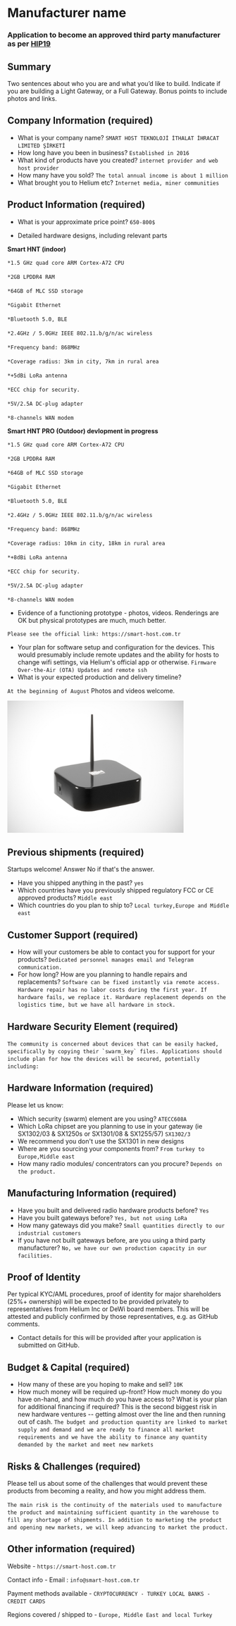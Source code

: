 # Manufacturer name
### Application to become an approved third party manufacturer as per [HIP19](https://github.com/helium/HIP/blob/master/0019-third-party-manufacturers.md)

## Summary

Two sentences about who you are and what you’d like to build. Indicate if you are building a Light Gateway, or a Full Gateway. Bonus points to include photos and links. 

## Company Information (required)

* What is your company name? 
``SMART HOST TEKNOLOJİ İTHALAT İHRACAT LIMITED ŞİRKETİ``
* How long have you been in business? 
``Established in 2016``
* What kind of products have you created? 
``internet provider and web host provider``
* How many have you sold? 
``The total annual income is about 1 million``
* What brought you to Helium etc?
``Internet media, miner communities``

## Product Information (required)

* What is your approximate price point? 
``650-800$``

* Detailed hardware designs, including relevant parts

**Smart HNT (indoor)**
```
*1.5 GHz quad core ARM Cortex-A72 CPU

*2GB LPDDR4 RAM

*64GB of MLC SSD storage

*Gigabit Ethernet

*Bluetooth 5.0, BLE

*2.4GHz / 5.0GHz IEEE 802.11.b/g/n/ac wireless

*Frequency band: 868MHz

*Coverage radius: 3km in city, 7km in rural area

*+5dBi LoRa antenna

*ECC chip for security.

*5V/2.5A DC-plug adapter

*8-channels WAN modem
```
**Smart HNT PRO (Outdoor) devlopment in progress**
```
*1.5 GHz quad core ARM Cortex-A72 CPU

*2GB LPDDR4 RAM

*64GB of MLC SSD storage

*Gigabit Ethernet

*Bluetooth 5.0, BLE

*2.4GHz / 5.0GHz IEEE 802.11.b/g/n/ac wireless

*Frequency band: 868MHz

*Coverage radius: 10km in city, 18km in rural area

*+8dBi LoRa antenna

*ECC chip for security.

*5V/2.5A DC-plug adapter

*8-channels WAN modem
```

* Evidence of a functioning prototype - photos, videos. Renderings are OK but physical prototypes are much, much better.
```
Please see the official link: https://smart-host.com.tr
```
* Your plan for software setup and configuration for the devices. This would presumably include remote updates and the ability  for hosts to change wifi settings, via Helium's official app or otherwise.
``
Firmware Over-the-Air (OTA) Updates and remote ssh
``
* What is your expected production and delivery timeline?

``At the beginning of August``
Photos and videos welcome.

<img src="hotspot.jpeg" alt="iStation overview" width=400 />

## Previous shipments (required)

Startups welcome! Answer No if that's the answer.
* Have you shipped anything in the past?
``yes``
* Which countries have you previously shipped regulatory FCC or CE approved products? 
``Middle east``
* Which countries do you plan to ship to? 
``Local turkey,Europe and Middle east``

## Customer Support (required)

* How will your customers be able to contact you for support for your products?
``Dedicated personnel manages email and Telegram communication.``
* For how long? How are you planning to handle repairs and replacements?
``Software can be fixed instantly via remote access. Hardware repair has no labor costs during the first year. If hardware fails, we replace it. Hardware replacement depends on the logistics time, but we have all hardware in stock.``

## Hardware Security Element (required)

``The community is concerned about devices that can be easily hacked, specifically by copying their `swarm_key` files. Applications should include plan for how the devices will be secured, potentially including:``


## Hardware Information (required)

Please let us know:
* Which security (swarm) element are you using?
``ATECC608A``
* Which LoRa chipset are you planning to use in your gateway (ie SX1302/03 & SX1250s or SX1301/08 & SX1255/57)
``SX1302/3``
* We recommend you don't use the SX1301 in new designs
* Where are you sourcing your components from?
``From turkey to Europe,Middle east``
* How many radio modules/ concentrators can you procure?
``Depends on the product.``

## Manufacturing Information (required)

* Have you built and delivered radio hardware products before? 
``Yes``
* Have you built gateways before? 
``Yes, but not using LoRa``
* How many gateways did you make? 
``Small quantities directly to our industrial customers``
* If you have not built gateways before, are you using a third party manufacturer? 
``No, we have our own production capacity in our facilities.``

## Proof of Identity

Per typical KYC/AML procedures, proof of identity for major shareholders (25%+ ownership) will be expected to be provided privately to representatives from Helium Inc or DeWi board members. This will be attested and publicly confirmed by those representatives, e.g. as GitHub comments. 
* Contact details for this will be provided after your application is submitted on GitHub.

## Budget & Capital (required)

* How many of these are you hoping to make and sell? 
``10K``
* How much money will be required up-front? How much money do you have on-hand, and how much do you have access to? What is your plan for additional financing if required? This is the second biggest risk in new hardware ventures -- getting almost over the line and then running out of cash.
``The budget and production quantity are linked to market supply and demand and we are ready to finance all market requirements and we have the ability to finance any quantity demanded by the market and meet new markets``

## Risks & Challenges (required)

Please tell us about some of the challenges that would prevent these products from becoming a reality, and how you might address them.

``
The main risk is the continuity of the materials used to manufacture the product and maintaining sufficient quantity in the warehouse to fill any shortage of shipments. In addition to marketing the product and opening new markets, we will keep advancing to market the product.
``

## Other information (required)
 
Website - ``https://smart-host.com.tr``

Contact info - Email : ``info@smart-host.com.tr``

Payment methods available - ``CRYPTOCURRENCY - TURKEY LOCAL BANKS - CREDIT CARDS``

Regions covered / shipped to - ``Europe, Middle East and local Turkey``
